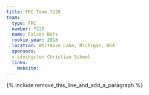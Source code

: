 ```yaml
---
title: FRC Team 7220
team:
  type: FRC
  number: 7220
  name: Falcon Bots
  rookie_year: 2018
  location: Whitmore Lake, Michigan, USA
  sponsors:
  - Livingston Christian School
  links:
    Website:
---
```


{% include remove_this_line_and_add_a_paragraph %}